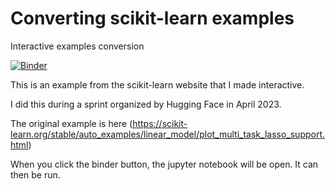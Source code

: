 # Converting scikit-learn examples

Interactive examples conversion

[![Binder](https://mybinder.org/badge_logo.svg)](https://mybinder.org/v2/gh/DeaMariaLeon/scikit-learn-examples/main?labpath=Final-rows.ipynb)

This is an example from the scikit-learn website that I made interactive.

I did this during a sprint organized by Hugging Face in April 2023.

The original example is here (<https://scikit-learn.org/stable/auto_examples/linear_model/plot_multi_task_lasso_support.html>)

When you click the binder button, the jupyter notebook will be open. It can then be run.

